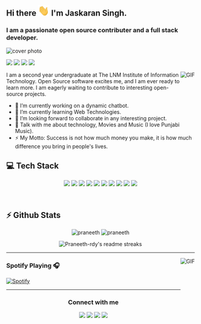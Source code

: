 ## Hi there <img width="30px" src="https://github.com/SatYu26/SatYu26/raw/master/Assets/Hi.gif" /> I'm Jaskaran Singh.
### I am a passionate open source contributer and a full stack developer.
![cover photo](https://imgur.com/rilHVxA.png)

<p>

![](https://visitor-badge.glitch.me/badge?page_id=praneeth-rdy.praneeth-rdy)
    <a href="https://github.com/jas-karan/"><img src="https://img.shields.io/github/followers/praneeth-rdy?style=social"/></a>
    <a href="https://github.com/jas-karan?tab=repositories"><img src="https://badges.frapsoft.com/os/v2/open-source.svg?v=103"/></a>
    <a href="https://jaskaran262.netlify.app/"><img src="https://img.shields.io/website?down_color=lightgrey&down_message=down&up_color=%231e90ff&up_message=live&url=https://jaskaran262.netlify.app/"/></a>
</p>

<img align="right" alt="GIF" height="160px" src="https://octodex.github.com/images/daftpunktocat-guy.gif" />

I am a second year undergraduate at The LNM Institute of Information Technology. Open Source software excites me, and I am ever ready to learn more. I am eagerly waiting to contribute to interesting open-source projects.

- 🔭 I’m currently working on a dynamic chatbot. 
- 🌱 I’m currently learning Web Technologies.
- 👯 I’m looking forward to collaborate in any interesting project. 
- 💬 Talk with me about technology, Movies and Music (I love Punjabi Music). 
- ⚡ My Motto: Success is not how much money you make, it is how much difference you bring in people's lives. 





<h2><b>💻 Tech Stack</b></h2>
<p align="center">
<img src="https://img.shields.io/badge/javascript-F7DF1E.svg?&style=for-the-badge&logo=javascript&logoColor=white" height="25"/>
<img src="https://img.shields.io/badge/firebase-FFCA28.svg?&style=for-the-badge&logo=firebase&logoColor=white" height="25"/>
<img src="https://img.shields.io/badge/mysql-4479A1.svg?&style=for-the-badge&logo=mysql&logoColor=white" height="25"/>
<img src="https://img.shields.io/badge/VS%20Code-007ACC.svg?&style=for-the-badge&logo=visual-studio-code&logoColor=white" height="25"/>
<img src="https://img.shields.io/badge/git%20&%20github-FF9800.svg?&style=for-the-badge&logo=git&logoColor=white" height="25"/>
<img src="https://img.shields.io/badge/react-FF2D20.svg?&style=for-the-badge&logo=react&logoColor=white" height="25"/>
<img src="https://img.shields.io/badge/Bootstrap-008080.svg?&style=for-the-badge&logo=bootstrap&logoColor=white" height="25"/>
<img src="https://img.shields.io/badge/Node.js-43853D?style=for-the-badge&logo=node.js&logoColor=white" height="25"/>
<img src="https://img.shields.io/badge/Express.JS-000000?style=for-the-badge&logo=express&logoColor=white" height="25"/>
<img src="https://img.shields.io/badge/MongoDB-4EA94B?style=for-the-badge&logo=mongodb&logoColor=white" height="25"/>
</p>

<br/>

<h2><b>⚡ Github Stats</b></h2>
<p align="center">
    <img height="200em" src="https://github-readme-stats.vercel.app/api?username=jas-karan&count_private=true&show_icons=true&theme=tokyonight&include_all_commits=true&custom_title=My Github Stats&hide_border=false&border_color=808080&bg_color=242424" alt="praneeth"/>
    <img height="200em" src="https://github-readme-stats.vercel.app/api/top-langs/?username=jas-karan&theme=tokyonight&hide=css,tcl,html&hide_border=false&border_color=808080&bg_color=242424" alt="praneeth" />
</p>

<p align="center">
  <img height="200em" src="https://github-readme-streak-stats.herokuapp.com/?user=jas-karan&theme=tokyonight_duo&hide_border=false" alt="Praneeth-rdy's readme streaks" />
</p>

<hr>

<img align="right" alt="GIF" height="170px" src="https://media.giphy.com/media/J5B1Y8QZnzXXbLQIBu/giphy.gif" />

### Spotify Playing 🎧

[![Spotify](https://novatorem-kyzbk7wxl-bardiesel.vercel.app/api/spotify)](https://open.spotify.com/user/0nbmkiop3o4h6ubw22ndnsd0s)

<hr>

<div>
<h3 align="center">Connect with me</h3>
<p align="center">
  <a href= "https://www.linkedin.com/in/jaskaran262/"><img src="https://img.shields.io/badge/Github-100000?style=for-the-badge&logo=github&logoColor=white"/></a>
  <a href= "https://dev.to/jaskaran"><img src="https://img.shields.io/badge/Linkedin-0077B5?style=for-the-badge&logo=linkedin&logoColor=white"/></a>
  <a href= "mailto:262jaskaran@gmail.com"><img src="https://img.shields.io/badge/Twitter-1DA1F2?style=for-the-badge&logo=twitter&logoColor=white"/></a>
  <a href= "mailto:262jaskaran@gmail.com"><img src="https://img.shields.io/badge/Discord-7289DA?style=for-the-badge&logo=discord&logoColor=white"/></a>
</p>
</div>
